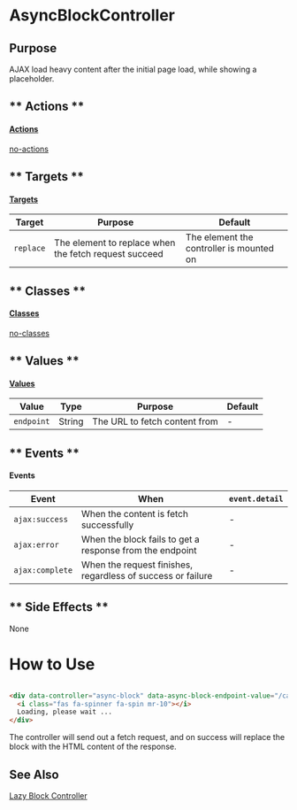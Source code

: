 # AsyncBlockController

## Purpose

AJAX load heavy content after the initial page load, while showing a placeholder.

<!-- tabs:start -->
## ** Actions **
#### [Actions](https://stimulus.hotwire.dev/reference/actions)

[no-actions](../_partials/no-actions.md ':include')

## ** Targets **
#### [Targets](https://stimulus.hotwire.dev/reference/targets)

| Target | Purpose | Default |
| --- | --- | --- |
| `replace` | The element to replace when the fetch request succeed | The element the controller is mounted on |

## ** Classes **
#### [Classes](https://stimulus.hotwire.dev/reference/classes)

[no-classes](../_partials/no-classes.md ':include')

## ** Values **
#### [Values](https://stimulus.hotwire.dev/reference/values)

| Value | Type | Purpose | Default |
| --- | --- | --- | --- |
| `endpoint` | String | The URL to fetch content from | - |

## ** Events **
#### Events

| Event | When | `event.detail` |
| --- | --- |--- |
|`ajax:success` | When the content is fetch successfully | -
|`ajax:error` | When the block fails to get a response from the endpoint | - |
|`ajax:complete` | When the request finishes, regardless of success or failure | - |

## ** Side Effects **

None

<!-- tabs:end -->
# How to Use

```html

<div data-controller="async-block" data-async-block-endpoint-value="/cats/mr-tibbins" data-async-block-target="replace">
  <i class="fas fa-spinner fa-spin mr-10"></i>
  Loading, please wait ...
</div>
```

The controller will send out a fetch request, and on success will replace the block with the HTML content of the response.

## See Also

[Lazy Block Controller](./controllers/lazy_block_controller.md)

